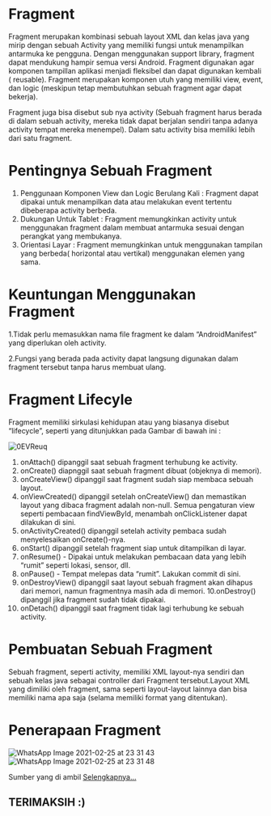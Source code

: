 # Fragment

Fragment merupakan kombinasi sebuah layout XML dan kelas java yang mirip dengan sebuah Activity yang memiliki fungsi untuk menampilkan antarmuka ke pengguna. Dengan menggunakan support library, fragment dapat mendukung hampir semua versi Android. Fragment digunakan agar komponen tampillan aplikasi menjadi fleksibel dan dapat digunakan kembali ( reusable). Fragment merupakan komponen utuh yang memiliki view, event, dan logic (meskipun tetap membutuhkan sebuah fragment agar dapat bekerja).

Fragment juga bisa disebut sub nya activity (Sebuah fragment harus berada di dalam sebuah activity, mereka tidak dapat berjalan sendiri tanpa adanya activity tempat mereka menempel). Dalam satu activity bisa memiliki lebih dari satu fragment.

# Pentingnya Sebuah Fragment

1.	Penggunaan Komponen View dan Logic Berulang Kali : Fragment dapat dipakai untuk menampilkan data atau melakukan event tertentu dibeberapa activity berbeda.
2.	Dukungan Untuk Tablet : Fragment memungkinkan activity untuk menggunakan fragment dalam membuat antarmuka sesuai dengan perangkat yang membukanya.
3.	Orientasi Layar : Fragment memungkinkan  untuk menggunakan tampilan yang berbeda( horizontal atau vertikal) menggunakan elemen yang sama.

# Keuntungan Menggunakan Fragment 

1.Tidak perlu memasukkan nama file fragment ke dalam “AndroidManifest” yang diperlukan oleh activity.

2.Fungsi yang berada pada activity dapat langsung digunakan dalam fragment tersebut tanpa harus membuat ulang. 

# Fragment Lifecyle

Fragment memiliki sirkulasi kehidupan atau yang biasanya disebut “lifecycle”, seperti yang ditunjukkan pada Gambar  di bawah ini :

![0EVReuq](https://user-images.githubusercontent.com/60412314/109187982-0325be80-77c5-11eb-8e0e-c9cb9907ae22.png)

1. onAttach() dipanggil saat sebuah fragment terhubung ke activity.
2. onCreate() diapnggil saat sebuah fragment dibuat (objeknya di memori).
3. onCreateView() dipanggil saat fragment sudah siap membaca sebuah layout.
4. onViewCreated() dipanggil setelah onCreateView() dan memastikan layout yang dibaca fragment adalah non-null. Semua pengaturan view seperti pembacaan findViewById, menambah onClickListener dapat dilakukan di sini.
5. onActivityCreated() dipanggil setelah activity pembaca sudah menyelesaikan onCreate()-nya.
6. onStart() dipanggil setelah fragment siap untuk ditampilkan di layar.
7. onResume() - Dipakai untuk melakukan pembacaan data yang lebih “rumit” seperti lokasi, sensor, dll.
8. onPause() - Tempat melepas data “rumit”. Lakukan commit di sini.
9. onDestroyView() dipanggil saat layout sebuah fragment akan dihapus dari memori, namun fragmentnya masih ada di memori.
10.onDestroy() dipanggil jika fragment sudah tidak dipakai.
11. onDetach() dipanggil saat fragment tidak lagi terhubung ke sebuah activity.

# Pembuatan Sebuah Fragment

Sebuah fragment, seperti activity, memiliki XML layout-nya sendiri dan sebuah kelas java sebagai controller dari Fragment tersebut.Layout XML yang dimiliki oleh fragment, sama seperti layout-layout lainnya dan bisa memiliki nama apa saja (selama memiliki format yang ditentukan). 

# Penerapaan Fragment

![WhatsApp Image 2021-02-25 at 23 31 43](https://user-images.githubusercontent.com/60412314/109184798-e936ac80-77c1-11eb-85ad-ca3498ecd32d.jpeg)
![WhatsApp Image 2021-02-25 at 23 31 48](https://user-images.githubusercontent.com/60412314/109184812-eb990680-77c1-11eb-9d9c-a4422e34b724.jpeg)

Sumber yang di ambil [ Selengkapnya...](https://https://www.codepolitan.com/membuat-dan-menggunakan-fragment-59f80eff061a4)

## TERIMAKSIH :)
